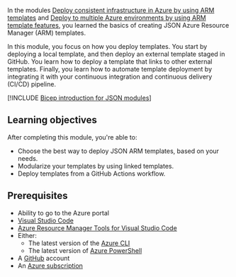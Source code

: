 In the modules [Deploy consistent infrastructure in Azure by using ARM templates](/training/modules/create-azure-resource-manager-template-vs-code/) and [Deploy to multiple Azure environments by using ARM template features](/training/modules/modify-azure-resource-manager-template-reuse/?azure-portal=true), you learned the basics of creating JSON Azure Resource Manager (ARM) templates.

In this module, you focus on how you deploy templates. You start by deploying a local template, and then deploy an external template staged in GitHub. You learn how to deploy a template that links to other external templates. Finally, you learn how to automate template deployment by integrating it with your continuous integration and continuous delivery (CI/CD) pipeline.

[!INCLUDE [Bicep introduction for JSON modules](../../includes/azure-template-json-bicep-intro.md)]

## Learning objectives

After completing this module, you're able to:

- Choose the best way to deploy JSON ARM templates, based on your needs.
- Modularize your templates by using linked templates.
- Deploy templates from a GitHub Actions workflow.

## Prerequisites

- Ability to go to the Azure portal
- [Visual Studio Code](https://code.visualstudio.com?azure-portal=true)
- [Azure Resource Manager Tools for Visual Studio Code](https://marketplace.visualstudio.com/items?itemName=msazurermtools.azurerm-vscode-tools&azure-portal=true)
- Either:
  - The latest version of the [Azure CLI](/cli/azure/install-azure-cli?azure-portal=true&view=azure-cli-latest&preserve-view=true)
  - The latest version of [Azure PowerShell](/powershell/azure/install-az-ps?azure-portal=true&view=azure-cli-latest&preserve-view=true)
- A [GitHub](https://github.com?azure-portal=true) account
- An [Azure subscription](https://azure.microsoft.com/free/?azure-portal=true)
